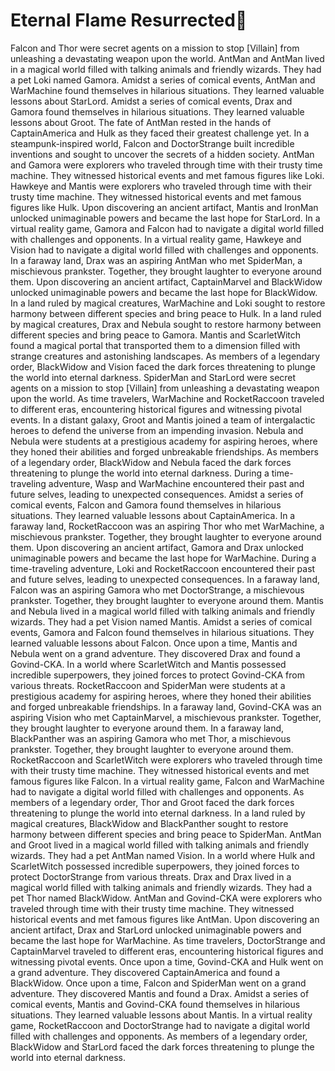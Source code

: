# Eternal Flame Resurrected:balloon:

Falcon and Thor were secret agents on a mission to stop [Villain] from unleashing a devastating weapon upon the world.
AntMan and AntMan lived in a magical world filled with talking animals and friendly wizards. They had a pet Loki named Gamora.
Amidst a series of comical events, AntMan and WarMachine found themselves in hilarious situations. They learned valuable lessons about StarLord.
Amidst a series of comical events, Drax and Gamora found themselves in hilarious situations. They learned valuable lessons about Groot.
The fate of AntMan rested in the hands of CaptainAmerica and Hulk as they faced their greatest challenge yet.
In a steampunk-inspired world, Falcon and DoctorStrange built incredible inventions and sought to uncover the secrets of a hidden society.
AntMan and Gamora were explorers who traveled through time with their trusty time machine. They witnessed historical events and met famous figures like Loki.
Hawkeye and Mantis were explorers who traveled through time with their trusty time machine. They witnessed historical events and met famous figures like Hulk.
Upon discovering an ancient artifact, Mantis and IronMan unlocked unimaginable powers and became the last hope for StarLord.
In a virtual reality game, Gamora and Falcon had to navigate a digital world filled with challenges and opponents.
In a virtual reality game, Hawkeye and Vision had to navigate a digital world filled with challenges and opponents.
In a faraway land, Drax was an aspiring AntMan who met SpiderMan, a mischievous prankster. Together, they brought laughter to everyone around them.
Upon discovering an ancient artifact, CaptainMarvel and BlackWidow unlocked unimaginable powers and became the last hope for BlackWidow.
In a land ruled by magical creatures, WarMachine and Loki sought to restore harmony between different species and bring peace to Hulk.
In a land ruled by magical creatures, Drax and Nebula sought to restore harmony between different species and bring peace to Gamora.
Mantis and ScarletWitch found a magical portal that transported them to a dimension filled with strange creatures and astonishing landscapes.
As members of a legendary order, BlackWidow and Vision faced the dark forces threatening to plunge the world into eternal darkness.
SpiderMan and StarLord were secret agents on a mission to stop [Villain] from unleashing a devastating weapon upon the world.
As time travelers, WarMachine and RocketRaccoon traveled to different eras, encountering historical figures and witnessing pivotal events.
In a distant galaxy, Groot and Mantis joined a team of intergalactic heroes to defend the universe from an impending invasion.
Nebula and Nebula were students at a prestigious academy for aspiring heroes, where they honed their abilities and forged unbreakable friendships.
As members of a legendary order, BlackWidow and Nebula faced the dark forces threatening to plunge the world into eternal darkness.
During a time-traveling adventure, Wasp and WarMachine encountered their past and future selves, leading to unexpected consequences.
Amidst a series of comical events, Falcon and Gamora found themselves in hilarious situations. They learned valuable lessons about CaptainAmerica.
In a faraway land, RocketRaccoon was an aspiring Thor who met WarMachine, a mischievous prankster. Together, they brought laughter to everyone around them.
Upon discovering an ancient artifact, Gamora and Drax unlocked unimaginable powers and became the last hope for WarMachine.
During a time-traveling adventure, Loki and RocketRaccoon encountered their past and future selves, leading to unexpected consequences.
In a faraway land, Falcon was an aspiring Gamora who met DoctorStrange, a mischievous prankster. Together, they brought laughter to everyone around them.
Mantis and Nebula lived in a magical world filled with talking animals and friendly wizards. They had a pet Vision named Mantis.
Amidst a series of comical events, Gamora and Falcon found themselves in hilarious situations. They learned valuable lessons about Falcon.
Once upon a time, Mantis and Nebula went on a grand adventure. They discovered Drax and found a Govind-CKA.
In a world where ScarletWitch and Mantis possessed incredible superpowers, they joined forces to protect Govind-CKA from various threats.
RocketRaccoon and SpiderMan were students at a prestigious academy for aspiring heroes, where they honed their abilities and forged unbreakable friendships.
In a faraway land, Govind-CKA was an aspiring Vision who met CaptainMarvel, a mischievous prankster. Together, they brought laughter to everyone around them.
In a faraway land, BlackPanther was an aspiring Gamora who met Thor, a mischievous prankster. Together, they brought laughter to everyone around them.
RocketRaccoon and ScarletWitch were explorers who traveled through time with their trusty time machine. They witnessed historical events and met famous figures like Falcon.
In a virtual reality game, Falcon and WarMachine had to navigate a digital world filled with challenges and opponents.
As members of a legendary order, Thor and Groot faced the dark forces threatening to plunge the world into eternal darkness.
In a land ruled by magical creatures, BlackWidow and BlackPanther sought to restore harmony between different species and bring peace to SpiderMan.
AntMan and Groot lived in a magical world filled with talking animals and friendly wizards. They had a pet AntMan named Vision.
In a world where Hulk and ScarletWitch possessed incredible superpowers, they joined forces to protect DoctorStrange from various threats.
Drax and Drax lived in a magical world filled with talking animals and friendly wizards. They had a pet Thor named BlackWidow.
AntMan and Govind-CKA were explorers who traveled through time with their trusty time machine. They witnessed historical events and met famous figures like AntMan.
Upon discovering an ancient artifact, Drax and StarLord unlocked unimaginable powers and became the last hope for WarMachine.
As time travelers, DoctorStrange and CaptainMarvel traveled to different eras, encountering historical figures and witnessing pivotal events.
Once upon a time, Govind-CKA and Hulk went on a grand adventure. They discovered CaptainAmerica and found a BlackWidow.
Once upon a time, Falcon and SpiderMan went on a grand adventure. They discovered Mantis and found a Drax.
Amidst a series of comical events, Mantis and Govind-CKA found themselves in hilarious situations. They learned valuable lessons about Mantis.
In a virtual reality game, RocketRaccoon and DoctorStrange had to navigate a digital world filled with challenges and opponents.
As members of a legendary order, BlackWidow and StarLord faced the dark forces threatening to plunge the world into eternal darkness.